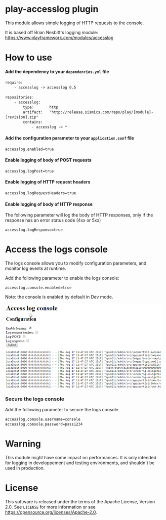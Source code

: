 # play-accesslog plugin

This module allows simple logging of HTTP requests to the console.

It is based off Brian Nesbitt's logging module: https://www.playframework.com/modules/accesslog
# How to use

####  Add the dependency to your `dependencies.yml` file

```
require:
    - accesslog -> accesslog 0.5

repositories:
    - accesslog:
        type:       http
        artifact:   "http://release.sismics.com/repo/play/[module]-[revision].zip"
        contains:
            - accesslog -> *

```
####  Add the configuration parameter to your `application.conf` file

```
accesslog.enabled=true
```

####  Enable logging of body of POST requests

```
accesslog.logPost=true
```

####  Enable logging of HTTP request headers


```
accesslog.logRequestHeaders=true
```

####  Enable logging of body of HTTP response

The following parameter will log the body of HTTP responses, only if the response has an error status code (4xx or 5xx)

```
accesslog.logResponse=true
```

# Access the logs console

The logs console allows you to modify configuration parameters, and monitor log events at runtime.

Add the following parameter to enable the logs console:

```
accesslog.console.enabled=true
```

Note: the console is enabled by default in Dev mode.

![Logs console](/doc/accesslog.png?raw=true)

### Secure the logs console

Add the following parameter to secure the logs console

```
accesslog.console.username=console
accesslog.console.password=pass1234
```

#  Warning

This module might have some impact on performances. It is only intended for logging in developpement and testing environments, and shouldn't be used in production.

# License

This software is released under the terms of the Apache License, Version 2.0. See `LICENSE` for more
information or see <https://opensource.org/licenses/Apache-2.0>.

